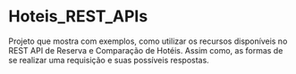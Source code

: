 # Hoteis_REST_APIs
Projeto que mostra com exemplos, como utilizar os recursos disponíveis no REST API de Reserva e Comparação de Hotéis. Assim como, as formas de se realizar uma requisição e suas possíveis respostas.
